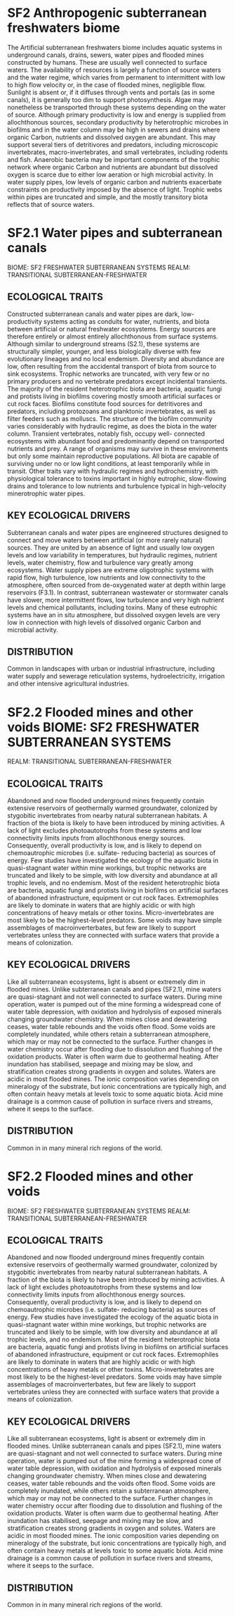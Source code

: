 # SF2 Anthropogenic subterranean freshwaters biome

The Artificial subterranean freshwaters biome includes aquatic systems in underground canals, drains, sewers, water pipes
and flooded mines constructed by humans. These are usually well connected to surface waters. The availability of resources
is largely a function of source waters and the water regime, which varies from permanent to intermittent with low to high flow velocity or, in the case of flooded mines, negligible flow. Sunlight is absent or, if it diffuses through vents and portals (as in some canals), it is generally too dim to support photosynthesis.
Algae may nonetheless be transported through these systems depending on the water of source. Although primary productivity is low and energy is supplied from allochthonous sources, secondary productivity by heterotrophic microbes in biofilms and in the water column may be high in sewers and drains where organic Carbon, nutrients and dissolved oxygen are abundant. This may support several tiers of detritivores and predators, including microscopic invertebrates, macro-invertebrates, and small vertebrates, including rodents and fish. Anaerobic bacteria may be important components of the trophic network where organic Carbon and nutrients are abundant but dissolved oxygen is scarce due to either low aeration or high microbial activity. In water supply pipes, low levels of organic carbon and nutrients exacerbate constraints on productivity imposed by the absence of light. Trophic webs within pipes are truncated and simple, and the mostly transitory biota reflects that of source waters.

# SF2.1 Water pipes and subterranean canals

BIOME: SF2 FRESHWATER SUBTERRANEAN SYSTEMS 
REALM: TRANSITIONAL SUBTERRANEAN-FRESHWATER

## ECOLOGICAL TRAITS

Constructed subterranean canals and water pipes are dark, low-productivity systems acting as conduits for water, nutrients, and biota between artificial or natural freshwater ecosystems. Energy sources are therefore entirely or almost entirely allochthonous from surface systems. Although similar to underground streams (S2.1), these systems are structurally simpler, younger, and less biologically diverse with few evolutionary lineages and no local endemism. Diversity and abundance are low, often resulting from the accidental transport of biota from source to sink ecosystems. Trophic networks are truncated, with very few or no primary producers and no vertebrate predators except incidental transients. The majority of the resident heterotrophic biota are bacteria, aquatic fungi and protists living in biofilms covering mostly smooth artificial surfaces or cut rock faces. Biofilms constitute food sources for detritivores and predators, including protozoans and planktonic invertebrates, as well as filter feeders such
as molluscs. The structure of the biofilm community varies considerably with hydraulic regime, as does the biota in the water column. Transient vertebrates, notably fish, occupy well- connected ecosystems with abundant food and predominantly depend on transported nutrients and prey. A range of organisms may survive in these environments but only some maintain reproductive populations. All biota are capable of surviving under no or low light conditions, at least temporarily while in transit. Other traits vary with hydraulic regimes and hydrochemistry, with physiological tolerance to toxins important in highly eutrophic, slow-flowing drains and tolerance to low nutrients and turbulence typical in high-velocity minerotrophic water pipes.

## KEY ECOLOGICAL DRIVERS

Subterranean canals and water pipes are engineered structures designed to connect
and move waters between artificial (or more rarely natural) sources. They are united by an absence of light and usually low oxygen levels and low variability in temperatures, but hydraulic regimes, nutrient levels, water chemistry, flow and turbulence vary greatly among ecosystems. Water supply pipes are extreme oligotrophic systems with rapid flow, high turbulence, low nutrients and low connectivity to the atmosphere, often sourced from de-oxygenated water at depth within large reservoirs (F3.1). In contrast, subterranean wastewater or stormwater canals
have slower, more intermittent flows, low turbulence and very high nutrient levels and chemical pollutants, including toxins. Many of these eutrophic systems have an in situ atmosphere, but dissolved oxygen levels are very low in connection with high levels of dissolved organic Carbon and microbial activity.

## DISTRIBUTION

Common in landscapes with urban or industrial infrastructure, including water supply and sewerage reticulation systems, hydroelectricity, irrigation and other intensive agricultural industries.

# SF2.2 Flooded mines and other voids BIOME: SF2 FRESHWATER SUBTERRANEAN SYSTEMS
REALM: TRANSITIONAL SUBTERRANEAN-FRESHWATER

## ECOLOGICAL TRAITS

Abandoned and now flooded underground mines frequently contain extensive reservoirs of geothermally warmed groundwater, colonized by stygobitic invertebrates from nearby natural subterranean habitats. A fraction of the biota is likely to have been introduced by mining activities. A lack of light excludes photoautotrophs from these systems and low connectivity limits inputs from allochthonous energy sources. Consequently, overall productivity is low, and is likely to depend on chemoautrophic microbes (i.e. sulfate- reducing bacteria) as sources of energy. Few studies have investigated the ecology of the aquatic biota in quasi-stagnant water within mine workings, but trophic networks are truncated and likely to be simple, with low diversity and abundance
at all trophic levels, and no endemism. Most of the resident heterotrophic biota are bacteria, aquatic fungi and protists living in biofilms on artificial surfaces of abandoned infrastructure, equipment or cut rock faces. Extremophiles are likely to dominate in waters that are highly acidic or with high concentrations of heavy metals or other toxins. Micro-invertebrates are most likely to be the highest-level predators. Some voids may have simple assemblages of macroinverterbates, but few are likely to support vertebrates unless they are connected with surface waters that provide a means of colonization.

## KEY ECOLOGICAL DRIVERS

Like all subterranean ecosystems, light is absent or extremely dim in flooded mines. Unlike subterranean canals and pipes (SF2.1), mine waters are quasi-stagnant and not well connected to surface waters. During mine operation, water is pumped out of the mine forming a widespread cone of water table depression, with oxidation and hydrolysis of exposed minerals changing groundwater chemistry. When mines close and dewatering ceases, water table rebounds and the voids often flood. Some voids are completely inundated, while others retain a subterranean atmosphere, which may or may not be connected to the surface. Further changes in water chemistry occur after flooding due to dissolution and flushing of the oxidation products. Water is often warm due to geothermal heating. After inundation has stabilised, seepage and mixing may be slow, and stratification creates strong gradients in oxygen and solutes. Waters are acidic in most flooded mines. The ionic composition varies depending on mineralogy of the substrate, but ionic concentrations are typically high, and often contain heavy metals at levels toxic to some aquatic biota. Acid mine drainage is a common cause of pollution in surface rivers and streams, where it seeps to the surface.

## DISTRIBUTION

Common in in many mineral rich regions of the world.

# SF2.2 Flooded mines and other voids 

BIOME: SF2 FRESHWATER SUBTERRANEAN SYSTEMS
REALM: TRANSITIONAL SUBTERRANEAN-FRESHWATER

## ECOLOGICAL TRAITS

Abandoned and now flooded underground mines frequently contain extensive reservoirs of geothermally warmed groundwater, colonized by stygobitic invertebrates from nearby natural subterranean habitats. A fraction of the biota is likely to have been introduced by mining activities. A lack of light excludes photoautotrophs from these systems and low connectivity limits inputs from allochthonous energy sources. Consequently, overall productivity is low, and is likely to depend on chemoautrophic microbes (i.e. sulfate- reducing bacteria) as sources of energy. Few studies have investigated the ecology of the aquatic biota in quasi-stagnant water within mine workings, but trophic networks are truncated and likely to be simple, with low diversity and abundance
at all trophic levels, and no endemism. Most of the resident heterotrophic biota are bacteria, aquatic fungi and protists living in biofilms on artificial surfaces of abandoned infrastructure, equipment or cut rock faces. Extremophiles are likely to dominate in waters that are highly acidic or with high concentrations of heavy metals or other toxins. Micro-invertebrates are most likely to be the highest-level predators. Some voids may have simple assemblages of macroinverterbates, but few are likely to support vertebrates unless they are connected with surface waters that provide a means of colonization.

## KEY ECOLOGICAL DRIVERS

Like all subterranean ecosystems, light is absent or extremely dim in flooded mines. Unlike subterranean canals and pipes (SF2.1), mine waters are quasi-stagnant and not well connected to surface waters. During mine operation, water is pumped out of the mine forming a widespread cone of water table depression, with oxidation and hydrolysis of exposed minerals changing groundwater chemistry. When mines close and dewatering ceases, water table rebounds and the voids often flood. Some voids are completely inundated, while others retain a subterranean atmosphere, which may or may not be connected to the surface. Further changes in water chemistry occur after flooding due to dissolution and flushing of the oxidation products. Water is often warm due to geothermal heating. After inundation has stabilised, seepage and mixing may be slow, and stratification creates strong gradients in oxygen and solutes. Waters are acidic in most flooded mines. The ionic composition varies depending on mineralogy of the substrate, but ionic concentrations are typically high, and often contain heavy metals at levels toxic to some aquatic biota. Acid mine drainage is a common cause of pollution in surface rivers and streams, where it seeps to the surface.

## DISTRIBUTION

Common in in many mineral rich regions of the world.
